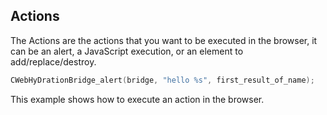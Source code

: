 ## Actions

The Actions are the actions that you want to be executed in the browser, it can be an alert, a JavaScript execution, or an element to add/replace/destroy.

```c
CWebHyDrationBridge_alert(bridge, "hello %s", first_result_of_name);
```

This example shows how to execute an action in the browser.